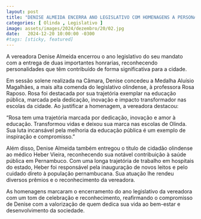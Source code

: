 ```yaml
---
layout: post
title: "DENISE ALMEIDA ENCERRA ANO LEGISLATIVO COM HOMENAGENS A PERSONALIDADES DE DESTAQUE"
categories: [ Olinda , Legislativo ]
image: assets/images/2024/dezembro/20/02.jpg
date:   2024-12-20 10:00:00 -0300
#tags: [sticky, featured]
---
```

A vereadora Denise Almeida encerrou o ano legislativo do seu mandato com a entrega de duas importantes honrarias, reconhecendo personalidades que têm contribuído de forma significativa para a cidade.

Em sessão solene realizada na Câmara, Denise concedeu a Medalha Aluísio Magalhães, a mais alta comenda do legislativo olindense, à professora Rosa Raposo. Rosa foi destacada por sua trajetória exemplar na educação pública, marcada pela dedicação, inovação e impacto transformador nas escolas da cidade. Ao justificar a homenagem, a vereadora destacou:

“Rosa tem uma trajetória marcada por dedicação, inovação e amor à educação. Transformou vidas e deixou sua marca nas escolas de Olinda. Sua luta incansável pela melhoria da educação pública é um exemplo de inspiração e compromisso.”

Além disso, Denise Almeida também entregou o título de cidadão olindense ao médico Heber Vieira, reconhecendo sua notável contribuição à saúde pública em Pernambuco. Com uma longa trajetória de trabalho em hospitais do estado, Heber foi responsável pela inauguração de novos leitos e pelo cuidado direto à população pernambucana. Sua atuação lhe rendeu diversos prêmios e o reconhecimento da vereadora.

As homenagens marcaram o encerramento do ano legislativo da vereadora com um tom de celebração e reconhecimento, reafirmando o compromisso de Denise com a valorização de quem dedica sua vida ao bem-estar e desenvolvimento da sociedade.